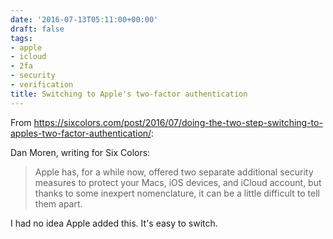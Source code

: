 ```yaml
---
date: '2016-07-13T05:11:00+00:00'
draft: false
tags:
- apple
- icloud
- 2fa
- security
- verification
title: Switching to Apple's two-factor authentication
---
```


From https://sixcolors.com/post/2016/07/doing-the-two-step-switching-to-apples-two-factor-authentication/:

Dan Moren, writing for Six Colors:

>Apple has, for a while now, offered two separate additional security measures to protect your Macs, iOS devices, and iCloud account, but thanks to some inexpert nomenclature, it can be a little difficult to tell them apart.

I had no idea Apple added this. It's easy to switch.
